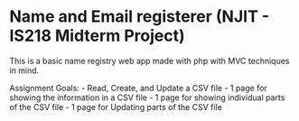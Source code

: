 # Name and Email registerer (NJIT - IS218 Midterm Project)

This is a basic name registry web app made with php with MVC techniques in mind.

Assignment Goals:
    - Read, Create, and Update a CSV file
      - 1 page for showing the information in a CSV file
      - 1 page for showing individual parts of the CSV file
      - 1 page for Updating parts of the CSV file
      
